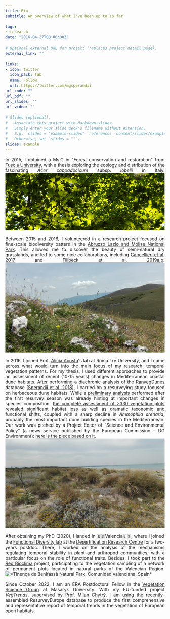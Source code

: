 ```yaml
---
title: Bio
subtitle: An overview of what I've been up to so far

tags:
- research
date: "2016-04-27T00:00:00Z"

# Optional external URL for project (replaces project detail page).
external_link: ""

links:
- icon: twitter
  icon_pack: fab
  name: Follow
  url: https://twitter.com/mgsperandii
url_code: ""
url_pdf: ""
url_slides: ""
url_video: ""

# Slides (optional).
#   Associate this project with Markdown slides.
#   Simply enter your slide deck's filename without extension.
#   E.g. `slides = "example-slides"` references `content/slides/example-slides.md`.
#   Otherwise, set `slides = ""`.
slides: example
---
```

<div style="text-align: justify">

In 2015, I obtained a Ms.C in "Forest conservation and restoration" from [Tuscia University](http://www.unitus.it/en/dipartimento/dafne), with a thesis exploring the ecology and distribution of the fascinating *Acer cappadocicum* subsp. *lobelii* in Italy.
![](acerlob_canopy.png "Canopy dominated by *Acer cappadocicum* subsp. *lobelli*, [Abetina di Rosello](http://www.abetinadirosello.it), Abruzzo, Italy")


Between 2015 and 2016, I volunteered in a research project focused on fine-scale biodiversity patters in the [Abruzzo Lazio and Molise National Park](http://www.parcoabruzzo.it/Eindex.php). This allowed me to discover the beauty of semi-natural dry grasslands, and led to some nice collaborations, including [Cancellieri et al. 2017](https://doi.org/10.1080/11263504.2017.1311963) and [Filibeck et al. 2019a](https://doi.org/10.1007/s10531-019-01788-7),[b](https://doi.org/10.1080/11263504.2019.165178).
![](drygrass2.jpg "*Dry grassland, Fucino basin, Abruzzo, Italy*")

In 2016, I joined Prof. [Alicia Acosta](https://scholar.google.cz/citations?hl=en&user=mquEQS0AAAAJ)'s lab at Roma Tre University, and I came across what would turn into the main focus of my research: temporal vegetation patterns. For my thesis, I used different approaches to provide an assessment of recent (10-15 years) changes in Mediterranean coastal dune habitats. After performing a diachronic analysis of the [RanvegDunes](http://doi.org/10.1127/phyto/2017/0198) database ([Sperandii et al. 2018](https://doi.org/10.1007/s10531-017-1454-1)), I carried on a resurveying study focused on herbaceous dune habitats. While a [preliminary analysis](https://doi.org/10.1016/j.ecolind.2018.09.039) performed after the first resurvey season was already hinting at important changes in species composition, [the complete assessment of >330 vegetation plots](https://doi.org/10.1111/1365-2745.13547) revealed significant habitat loss as well as dramatic taxonomic and functional shifts, coupled with a sharp decline in *Ammophila arenaria*, probably the most important dune building species in the Mediterranean. Our work was pitched by a Project Editor of “Science and Environmental Policy” (a news service published by the European Commission – DG Environment): [here is the piece based on it](SFEP_article.pdf).   
![](ammo1.jpg "*Shifting dunes, Saccione outlet, Molise, Italy*")

After obtaining my PhD (2020), I landed in 🇪🇸Valencia🇪🇸, where I joined the [Functional Diversity lab](https://functionaldiversitylab.com) at the [Desertification Research Centre](https://www.uv.es/uvweb/desertification-research-centre/en/desertification-research-centre-1285894590702.html) for a two-years postdoc. There, I worked on the analysis of the mechanisms regulating temporal stability in plant and arthropod communities, with a particular focus on the role of functional traits. Besides, I took part to the [Red Bioclima](https://agroambient.gva.es/es/web/cief/xarxa-bioclima-seguiment-de-la-biodiversitat) project, participating to the vegetation sampling of a network of permanent plots located in natural parks of the Valencian Region.
![](Tinenca1.jpg "*Tinença de Benifassà Natural Park, Comunidad valenciana, Spain*")

Since October 2022, I am an ERA Postdoctoral Fellow in the [Vegetation Science Group](https://botzool.cz/vegsci/) at Masaryk University. With my EU-funded project [*VegTrends*](https://mgsperandii.netlify.app/vegproj/), supervised by Prof. [Milan Chytrý](https://scholar.google.com/citations?hl=en&user=scnnn1UAAAAJ), I am using the recently-assembled ResurveyEurope database to produce the first comprehensive and representative report of temporal trends in the vegetation of European open habitats.
